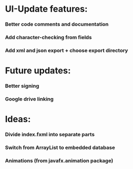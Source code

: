# UI-Update features:
### Better code comments and documentation
### Add character-checking from fields
### Add xml and json export + choose export directory

# Future updates:
### Better signing
### Google drive linking

# Ideas:
### Divide index.fxml into separate parts
### Switch from ArrayList to embedded database
### Animations (from javafx.animation package)